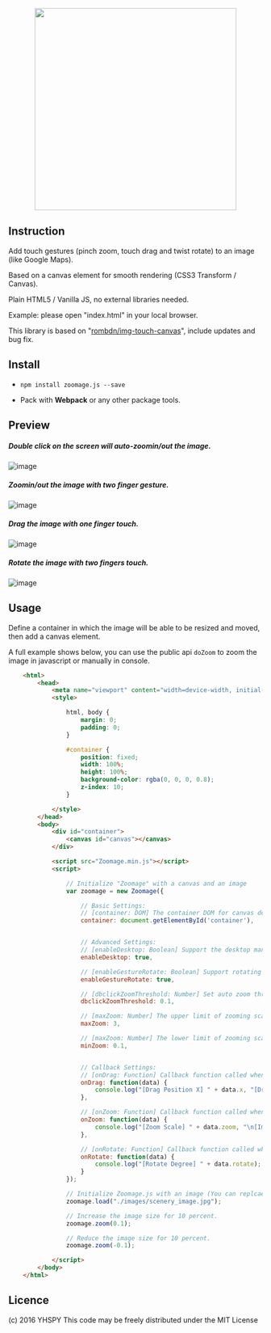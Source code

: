 <p align="center"><img width="400"src="https://github.com/Becavalier/Zoomage.js/blob/master/images/logo.png?raw=true"></p>


Instruction
------------

Add touch gestures (pinch zoom, touch drag and twist rotate) to an image (like Google Maps).

Based on a canvas element for smooth rendering (CSS3 Transform / Canvas).

Plain HTML5 / Vanilla JS, no external libraries needed.

Example: please open "index.html" in your local browser.

This library is based on "[rombdn/img-touch-canvas](https://github.com/rombdn/img-touch-canvas)", include updates and bug fix.


Install
------------

* `npm install zoomage.js --save`

* Pack with **Webpack** or any other package tools.

Preview
------------

##### Double click on the screen will auto-zoomin/out the image.
![image](https://github.com/Becavalier/Zoomage.js/blob/master/images/preview-dbclick.gif?raw=true)

##### Zoomin/out the image with two finger gesture.
![image](https://github.com/Becavalier/Zoomage.js/blob/master/images/preview-zoom.gif?raw=true)

##### Drag the image with one finger touch.
![image](https://github.com/Becavalier/Zoomage.js/blob/master/images/preview-drag.gif?raw=true)

##### Rotate the image with two fingers touch.
![image](https://github.com/Becavalier/Zoomage.js/blob/master/images/preview-rotate.gif?raw=true)


Usage
------------

Define a container in which the image will be able to be resized and moved, then add a canvas element.

A full example shows below, you can use the public api `doZoom` to zoom the image in javascript or manually in console.

```html
    <html>
        <head>
            <meta name="viewport" content="width=device-width, initial-scale=1" />
            <style>

                html, body {
                    margin: 0;
                    padding: 0;
                }

                #container {
                    position: fixed;
                    width: 100%;
                    height: 100%;
                    background-color: rgba(0, 0, 0, 0.8);  
                    z-index: 10;
                }

            </style>
        </head>
        <body>
            <div id="container">
                <canvas id="canvas"></canvas>
            </div>

            <script src="Zoomage.min.js"></script>
            <script>

                // Initialize "Zoomage" with a canvas and an image
                var zoomage = new Zoomage({

                    // Basic Settings:
                    // [container: DOM] The container DOM for canvas deployment. You must specify a DOM element as a canvas container which will be auto-generate a canvas element in it.
                    container: document.getElementById('container'),


                    // Advanced Settings:
                    // [enableDesktop: Boolean] Support the desktop manipulation, you can control the image with mouse and keyboard, "+ / -" will zoom in / out the image, double click on the image will auto-zoom, also you can move the image with your mouse click down then drug.
                    enableDesktop: true, 

                    // [enableGestureRotate: Boolean] Support rotating the image with finger gesture. You can rotate the image with two fingers twisting on the screen.
                    enableGestureRotate: true,

                    // [dbclickZoomThreshold: Number] Set auto zoom threshold when double click on the image (value 0.1 means the zoom step length is 10% of image's current scale).
                    dbclickZoomThreshold: 0.1,

                    // [maxZoom: Number] The upper limit of zooming scale.
                    maxZoom: 3,

                    // [maxZoom: Number] The lower limit of zooming scale.
                    minZoom: 0.1,


                    // Callback Settings:
                    // [onDrag: Function] Callback function called when image is on draging.
                    onDrag: function(data) {
                        console.log("[Drag Position X] " + data.x, "[Drag Position Y] " + data.y);
                    },

                    // [onZoom: Function] Callback function called when image is on zooming.
                    onZoom: function(data) { 
                        console.log("[Zoom Scale] " + data.zoom, "\n[Image Width] " + data.scale.width, "\n[Image Height] " + data.scale.height);
                    },

                    // [onRotate: Function] Callback function called when image is on rotating.
                    onRotate: function(data) {
                        console.log("[Rotate Degree] " + data.rotate);
                    }
                });

                // Initialize Zoomage.js with an image (You can replcae the image with this method at any other place).
                zoomage.load("./images/scenery_image.jpg");

                // Increase the image size for 10 percent.
                zoomage.zoom(0.1);

                // Reduce the image size for 10 percent.
                zoomage.zoom(-0.1);

            </script>
        </body>
    </html>
```

Licence
------------
(c) 2016 YHSPY
This code may be freely distributed under the MIT License
